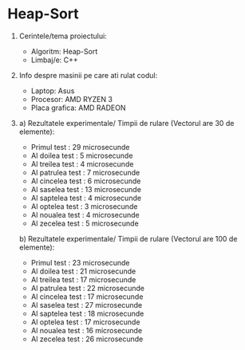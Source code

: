 # Heap-Sort

1) Cerintele/tema proiectului:
   - Algoritm: Heap-Sort
   - Limbaj/e: C++

2) Info despre masinii pe care ati rulat codul:
   - Laptop: Asus
   - Procesor: AMD RYZEN 3
   - Placa grafica: AMD RADEON

3) a) Rezultatele experimentale/ Timpii de rulare (Vectorul are 30 de elemente):
   - Primul test : 29 microsecunde
   - Al doilea test : 5 microsecunde
   - Al treilea test : 4 microsecunde
   - Al patrulea test : 7 microsecunde 
   - Al cincelea test : 6 microsecunde 
   - Al saselea test : 13 microsecunde
   - Al saptelea test : 4 microsecunde
   - Al optelea test : 3 microsecunde
   - Al noualea test : 4 microsecunde
   - Al zecelea test : 5 microsecunde
     
  
   b) Rezultatele experimentale/ Timpii de rulare (Vectorul are 100 de elemente):
   - Primul test : 23 microsecunde
   - Al doilea test : 21 microsecunde
   - Al treilea test : 17 microsecunde
   - Al patrulea test : 22 microsecunde 
   - Al cincelea test : 17 microsecunde 
   - Al saselea test : 27 microsecunde
   - Al saptelea test : 18 microsecunde
   - Al optelea test : 17 microsecunde
   - Al noualea test : 16 microsecunde
   - Al zecelea test : 26 microsecunde        
   
